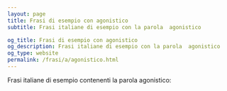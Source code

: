 ```yaml
---
layout: page
title: Frasi di esempio con agonistico 
subtitle: Frasi italiane di esempio con la parola  agonistico

og_title: Frasi di esempio con agonistico 
og_description: Frasi italiane di esempio con la parola  agonistico
og_type: website
permalink: /frasi/a/agonistico.html
---
```


Frasi italiane di esempio contenenti la parola agonistico:


